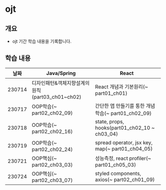 # ojt
## 개요
- ojt 기간 학습 내용을 기록합니다.


## 학습 내용
|날짜|Java/Spring|React|
|:---:|---|---|
|230714|디자인패턴&객체지향설계의 원칙(part03_ch01~ch02)|React 개념과 기본원리(~ part01_ch01)|
|230717|OOP학습(~ part02_ch02_09)|간단한 앱 만들기를 통한 개념 학습(~ part01_ch02_09)|
|230718|OOP학습(~ part02_ch02_16)|state, props, hooks(part01_ch02_10 ~ ch03_04)|
|230719|OOP학습(~ part02_ch02_24)|spread operator, jsx key, map(~ part01_ch04_05)|
|230721|OOP핵심(~ part02_ch03_03)|성능측정, react profiler(~ part01_ch05_03)|
|230724|OOP핵심(~ part02_ch03_07)|styled components, axios(~ part02_ch01_09)|

